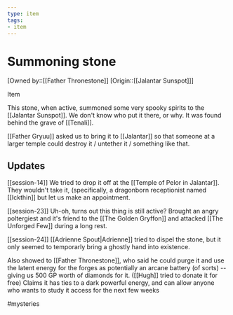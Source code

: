 ```yaml
---
type: item
tags:
- item
---
```


# Summoning stone
[Owned by::[[Father Thronestone]]
[Origin::[[Jalantar Sunspot]]]

Item

This stone, when active, summoned some very spooky spirits to the [[Jalantar Sunspot]]. We don't know who put it there, or why. It was found behind the grave of [[Tenali]]. 

[[Father Gryuu]] asked us to bring it to [[Jalantar]] so that someone at a larger temple could destroy it / untether it / something like that.

## Updates

[[session-14]] We tried to drop it off at the [[Temple of Pelor in Jalantar]]. They wouldn't take it, (specifically, a dragonborn receptionist named [[Ickthin]] but let us make an appointment.

[[session-23]] Uh-oh, turns out this thing is still active? Brought an angry poltergiest and it's friend to the [[The Golden Gryffon]] and attacked [[The Unforged Few]] during a long rest. 

[[session-24]] [[Adrienne Spout|Adrienne]] tried to dispel the stone, but it only seemed to temporarly bring a ghostly hand into existence. 

Also showed to [[Father Thronestone]], who said he could purge it and use the latent energy for the forges as potentially an arcane battery (of sorts) -- giving us 500 GP worth of diamonds for it. ([[Hugh]] tried to donate it for free) Claims it has ties to a dark powerful energy, and can allow anyone who wants to study it access for the next few weeks

#mysteries 